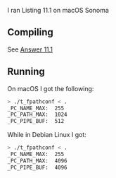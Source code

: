 I ran Listing 11.1 on macOS Sonoma

## Compiling
See [Answer 11.1](01.md)


## Running
On macOS I got the following:

```bash
> ./t_fpathconf < .
_PC_NAME_MAX:  255
_PC_PATH_MAX:  1024
_PC_PIPE_BUF:  512
```

While in Debian Linux I got:
```bash
> ./t_fpathconf < .
_PC_NAME_MAX:  255
_PC_PATH_MAX:  4096
_PC_PIPE_BUF:  4096
```